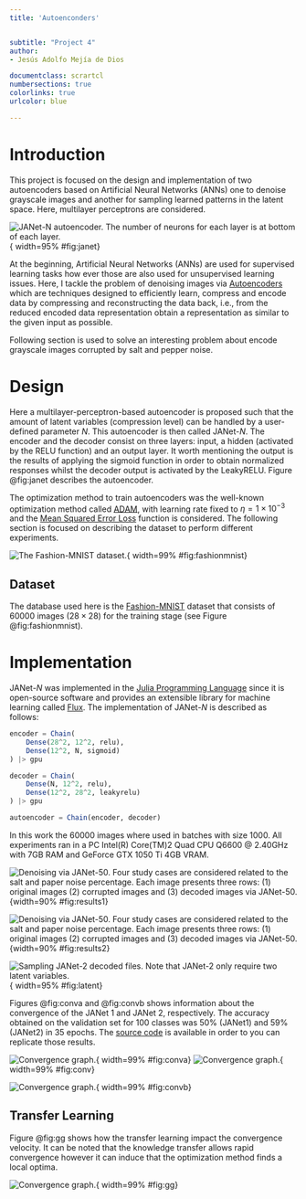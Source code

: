 ```yaml
---
title: 'Autoenconders'


subtitle: "Project 4"
author:
- Jesús Adolfo Mejía de Dios

documentclass: scrartcl
numbersections: true
colorlinks: true
urlcolor: blue

---
```





# Introduction

This project is focused on the design and implementation of two autoencoders based on
Artificial Neural Networks (ANNs) one to denoise grayscale images and another for sampling learned patterns in the latent space. Here, multilayer perceptrons are considered.


![JANet-$N$ autoencoder. The number of neurons for each layer is at bottom of each layer.](img-ae/ae.png){ width=95% #fig:janet}

At the beginning, Artificial Neural Networks (ANNs) are used for supervised learning tasks how ever those are also used for unsupervised learning issues. Here, I tackle the 
problem of denoising images via [Autoencoders](https://www.sciencedirect.com/science/article/pii/S0925231216315533) which are techniques designed to efficiently learn, compress and encode data by compressing and reconstructing the data back, i.e., from the reduced encoded data representation obtain a representation as similar to the given input as possible.

Following section is used to solve an interesting problem about encode grayscale images corrupted by salt and pepper noise.

# Design

Here a multilayer-perceptron-based autoencoder is proposed such that the amount of latent variables (compression level) can be handled by a user-defined parameter $N$. This autoencoder is then called JANet-$N$. The encoder and the decoder consist on three layers: input, a hidden (activated by the RELU function) and an output layer.
It worth mentioning the output is the results of applying the sigmoid function in order to obtain normalized responses whilst the decoder output is activated by the LeakyRELU. Figure @fig:janet describes the autoencoder.


The optimization method to train autoencoders was the well-known optimization method called
[ADAM](https://arxiv.org/abs/1412.6980v8), with learning rate fixed to $\eta =1\times 10^{-3}$
and the [Mean Squared Error Loss](https://research.google/pubs/pub38136.pdf) function is considered.
The following section is focused on describing the dataset to perform different experiments.

![ The Fashion-MNIST dataset.](img-ae/fashion-mnist.png){ width=99%  #fig:fashionmnist}

## Dataset


The database used here is the [Fashion-MNIST](https://www.cs.toronto.edu/~kriz/fashionmnist.html)
dataset that consists of 60000 images ($28 \times 28$) for the training stage (see Figure @fig:fashionmnist).


# Implementation

JANet-$N$ was implemented in the [Julia Programming Language](https://julialang.org/)
since it is open-source software and provides an extensible  library for machine learning
called [Flux](https://fluxml.ai). The implementation of JANet-$N$ is described as follows:
```julia
encoder = Chain(
    Dense(28^2, 12^2, relu),
    Dense(12^2, N, sigmoid)
) |> gpu

decoder = Chain(
    Dense(N, 12^2, relu),
    Dense(12^2, 28^2, leakyrelu)
) |> gpu 

autoencoder = Chain(encoder, decoder)
```


In this work the 60000 images where used in batches with size 1000. All experiments ran in a PC Intel(R) Core(TM)2 Quad CPU    Q6600  @ 2.40GHz with 7GB RAM and GeForce GTX 1050 Ti 4GB VRAM.


![Denoising via JANet-50. Four study cases are considered related to the salt and paper noise percentage. Each image presents three rows: (1) original images (2) corrupted images and (3) decoded images via JANet-50.](img-ae/ae-n50-1-20.png){width=90%  #fig:results1}


![Denoising via JANet-50. Four study cases are considered related to the salt and paper noise percentage. Each image presents three rows: (1) original images (2) corrupted images and (3) decoded images via JANet-50.](img-ae/ae-n50-50-90.png){width=90%  #fig:results2}




![Sampling JANet-2 decoded files. Note that JANet-2 only require two latent variables.](img-ae/algo_N2_p0.0.png){ width=95% #fig:latent}



Figures @fig:conva and @fig:convb shows information about the convergence of the JANet 1  and JANet 2, respectively.
The accuracy obtained on the validation set for 100 classes was 50% (JANet1) and 59% (JANet2) in 35 epochs. The [source code](https://github.com/jmejia8/cnn-projects) is available in order to you can replicate those results.

![Convergence graph.](img-ae/conver.png){ width=99%  #fig:conva}
![Convergence graph.](img-ae/conver2.png){ width=99%  #fig:conv}


![Convergence graph.](imgs/jenet2.png){ width=99%  #fig:convb}


## Transfer Learning

Figure @fig:gg shows how the transfer learning impact the convergence velocity. It can be noted that the knowledge transfer allows rapid convergence
however it can induce that the optimization method finds a local optima.




![Convergence graph.](imgs/jenet3.png){ width=99%  #fig:gg}
